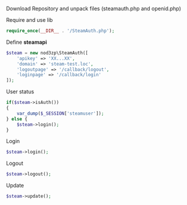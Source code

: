 Download Repository and unpack files (steamauth.php and openid.php)

Require and use lib

```php
require_once(__DIR__ . '/SteamAuth.php');
```

Define **steamapi**
```php
$steam = new nod3zp\SteamAuth([
    'apikey' => 'XX...XX',
    'domain' => 'steam-test.loc',
    'logoutpage' => '/callback/logout',
    'loginpage' => '/callback/login'
]);
```

User status
```php
if($steam->isAuth())
{
    var_dump($_SESSION['steamuser']);
} else {
    $steam->login();
}
```

Login
```php
$steam->login();
```

Logout
```php
$steam->logout();
```

Update
```php
$steam->update();
```
